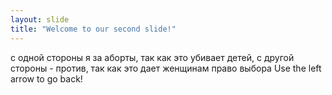 ```yaml
---
layout: slide
title: "Welcome to our second slide!"
---
```

с одной стороны я за аборты, так как это убивает детей, с другой стороны - против, так как это дает женщинам право выбора
Use the left arrow to go back!

